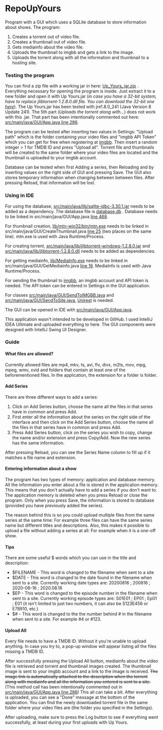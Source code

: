 # RepoUpYours

Program with a GUI which uses a SQLite database to store information about shows. The program:
1. Creates a torrent out of video file.
2. Creates a thumbnail out of video file.
3. Gets mediainfo about the video file.
4. Uploads the thumbnail to imgbb and gets a link to the image.
5. Uploads the torrent along with all the information and thumbnail to a hosting site.

### Testing the program

You can find a zip file with a working jar in here: [Up_Yours_jar.zip](https://github.com/JaakobJ/RepoUpYours/blob/master/Up_Yours_jar.zip) . Everything necessary for opening the program is inside. Just extract it to a new folder and open it with Up Yours.jar (*in case you have a 32-bit system, have to replace jlibtorrent-1.2.8.0.dll file. You can download the 32-bit one [here](https://mega.nz/file/RDACyAyA#VpYjSdetEcxgD0BaYXfMdzdX7k86du8TTOxjf4yrw1Y)*). The Up Yours.jar has been tested with jre1.8.0_241 (Java Version 8 Update 241). The 5th part (*Uploads the torrent along with...*) does not work with this .jar. That part has been intentionally commented out here: [src/main/java/GUI/App.java line 286](https://github.com/JaakobJ/RepoUpYours/blob/master/src/main/java/GUI/App.java#L286). 

The program can be tested after inserting two values in Settings: "Upload path" which is the folder containing your video files and "imgbb API Token" which you can get for free when registering at [imgbb](https://imgbb.com/). Then insert a random integer > 1 for TMDB ID and press "Upload all". Torrent file and thumbnails will be created to the same folder where your video files are located and the thumbnail is uploaded to your imgbb account.

Database can be tested when first Adding a series, then Reloading and by inserting values on the right side of GUI and pressing Save. The GUI also stores temporary information when changing between between files. After pressing Reload, that information will be lost.

### Using in IDE

For using the database, [src/main/java/lib/sqlite-jdbc-3.30.1.jar](https://github.com/JaakobJ/RepoUpYours/blob/master/src/main/java/lib/sqlite-jdbc-3.30.1.jar) needs to be added as a dependency. The database file is [database.db](https://github.com/JaakobJ/RepoUpYours/blob/master/database.db) . Database needs to be linked in src/main/java/GUI/App.java [line 468](https://github.com/JaakobJ/RepoUpYours/blob/master/src/main/java/GUI/App.java#L468). 

For thumbnail creation, [lib/mtn-win32/bin/mtn.exe](https://github.com/JaakobJ/RepoUpYours/blob/master/lib/mtn-win32/bin/mtn.exe) needs to be linked in src/main/java/GUI/CreateThumbnail.java [line 25](https://github.com/JaakobJ/RepoUpYours/blob/master/src/main/java/GUI/CreateThumbnail.java#L25) (two places on the same line). mtn.exe is used with Java Runtime/Process.

For creating torrent, [src/main/java/lib/jlibtorrent-windows-1.2.8.0.jar](https://github.com/JaakobJ/RepoUpYours/blob/master/src/main/java/lib/jlibtorrent-windows-1.2.8.0.jar) and [src/main/java/lib/jlibtorrent-1.2.8.0.dll](https://github.com/JaakobJ/RepoUpYours/blob/master/src/main/java/lib/jlibtorrent-1.2.8.0.dll) needs to be added as dependencies.

For getting mediainfo, [lib/MediaInfo.exe](https://github.com/JaakobJ/RepoUpYours/blob/master/lib/MediaInfo.exe) needs to be linked in src/main/java/GUI/GetMediainfo.java [line 16](https://github.com/JaakobJ/RepoUpYours/blob/master/src/main/java/GUI/GetMediainfo.java#L16). MediaInfo is used with Java Runtime/Process.

For sending the thumbnail to [imgbb](https://imgbb.com/), an imgbb account and API token is needed. The API token can be entered in Settings in the GUI application.

For classes [src/main/java/GUI/SendToIMGBB.java](https://github.com/JaakobJ/RepoUpYours/blob/master/src/main/java/GUI/SendToIMGBB.java) and [src/main/java/GUI/SendToSite.java](https://github.com/JaakobJ/RepoUpYours/blob/master/src/main/java/GUI/SendToSite.java), [Unirest](http://kong.github.io/unirest-java/) is needed.

The GUI can be opened in IDE with [src/main/java/GUI/App.java](https://github.com/JaakobJ/RepoUpYours/blob/master/src/main/java/GUI/App.java). 

This application wasn't intended to be developed in GitHub. I used IntelliJ IDEA Ultimate and uploaded everything to here. The GUI components were designed with IntelliJ Swing UI Designer.

### Guide
#### What files are allowed?
Currently allowed files are mp4, mkv, ts, avi, flv, divx, m2ts, mov, mpg, mpeg, wmv, xvid and folders that contain at least one of the beforementioned files. In the application, the extension for a folder is folder.

#### Add Series
There are three different ways to add a series:
1. Click on Add Series button, choose the name all the files in that series have in common and press Add.
2. First enter all the information about the series on the right side of the interface and then click on the Add Series button, choose the name all the files in that series have in common and press Add.
3. Press Add Series button, click on the series you wish to copy, change the name and/or extension and press Copy/Add. Now the new series has the same information.

After pressing Reload, you can see the Series Name column to fill up if it matches a file name and extension.

#### Entering information about a show
The program has two types of memory: application and database memory. All the information you enter about a file is stored in the application memory. This means that you don't actually have to add a series if you don't want to. The application memory is deleted when you press Reload or close the program. Only when you press Save, the information is stored to database (provided you have previously added the series).

The reason behind this is so you could upload multiple files from the same series at the same time: For example three files can have the same series name but different titles and descriptions. Also, this makes it possible to upload a file without adding a series at all: For example when it is a one-off show.

#### Tips
There are some useful $ words which you can use in the title and description:
- $FILENAME - This word is changed to the filename when sent to a site
- $DATE - This word is changed to the date found in the filename when sent to a site. Currently working date types are: 20200816 ; 200816 ; 2020-08-16 ; 2020.08.16
- $EP - This word is changed to the episode number in the filename when sent to a site. Currently working episode types are: S01E01 ; EP01 ; Ep01 ; E01 (it isn't limited to just two numbers, it can also be S123E456 or E78910, etc.)
- $# - This word is changed to the the number behind # in the filename when sent to a site. For example #4 or #123.

#### Upload All
Every file needs to have a TMDB ID. Without it you're unable to upload anything. In case you try to, a pop-up window will appear listing all the files missing a TMDB ID.

After successfully pressing the Upload All button, mediainfo about the video file is retrieved and torrent and thumbnail images created. The thumbnail image is sent to your imgbb account and a link to the image is received. ~~The image link is automatically attached to the description when the torrent along with mediainfo and all the information you entered is sent to a site.~~ (This method call has been intentionally commented out in [src/main/java/GUI/App.java line 286](https://github.com/JaakobJ/RepoUpYours/blob/master/src/main/java/GUI/App.java#L286)) This all can take a bit. After everything is uploaded, you can see a "Done" message at the bottom of the application. You can find the newly downloaded torrent file in the same folder where your video files are (the folder you specified in the Settings).

After uploading, make sure to press the Log button to see if everything went successfully, at least during your first uploads with Up Yours.
